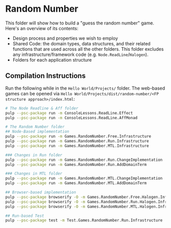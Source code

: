 # Random Number

This folder will show how to build a "guess the random number" game. Here's an overview of its contents:
- Design process and properties we wish to employ
- Shared Code: the domain types, data structures, and their related functions that are used across all the other folders. This folder excludes any infrastructure/framework code (e.g. `Node.ReadLine`/`Halogen`).
- Folders for each application structure

## Compilation Instructions

Run the following while in the `Hello World/Projects/` folder. The web-based games can be opened via `Hello World/Projects/dist/random-number/<FP structure approach>/index.html`:
```bash
# The Node Readline & Aff folder
pulp --psc-package run -m ConsoleLessons.ReadLine.Effect
pulp --psc-package run -m ConsoleLessons.ReadLine.AffMonad

# The Random Number folder
## Node-Based implementation
pulp --psc-package run -m Games.RandomNumber.Free.Infrastructure
pulp --psc-package run -m Games.RandomNumber.Run.Infrastructure
pulp --psc-package run -m Games.RandomNumber.MTL.Infrastructure

### Changes in Run folder
pulp --psc-package run -m Games.RandomNumber.Run.ChangeImplementation
pulp --psc-package run -m Games.RandomNumber.Run.AddDomainTerm

### Changes in MTL folder
pulp --psc-package run -m Games.RandomNumber.MTL.ChangeImplementation
pulp --psc-package run -m Games.RandomNumber.MTL.AddDomainTerm

## Browser-based implementation
pulp --psc-package browserify -O -m Games.RandomNumber.Free.Halogen.Infrastructure --to dist/random-number/free/app.js
pulp --psc-package browserify -O -m Games.RandomNumber.Run.Halogen.Infrastructure --to dist/random-number/run/app.js
pulp --psc-package browserify -O -m Games.RandomNumber.MTL.Halogen.Infrastructure --to dist/random-number/mtl/app.js

## Run-based Test
pulp --psc-package test -m Test.Games.RandomNumber.Run.Infrastructure
```
